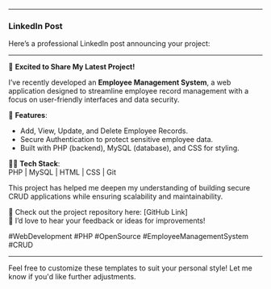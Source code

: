 
---

### **LinkedIn Post**

Here’s a professional LinkedIn post announcing your project:

---

🚀 **Excited to Share My Latest Project!**  

I’ve recently developed an **Employee Management System**, a web application designed to streamline employee record management with a focus on user-friendly interfaces and data security.  

🔑 **Features**:
- Add, View, Update, and Delete Employee Records.
- Secure Authentication to protect sensitive employee data.
- Built with PHP (backend), MySQL (database), and CSS for styling.  

👨‍💻 **Tech Stack**:  
PHP | MySQL | HTML | CSS | Git  

This project has helped me deepen my understanding of building secure CRUD applications while ensuring scalability and maintainability.  

📂 Check out the project repository here: [GitHub Link]  
💬 I’d love to hear your feedback or ideas for improvements!  

#WebDevelopment #PHP #OpenSource #EmployeeManagementSystem #CRUD

---

Feel free to customize these templates to suit your personal style! Let me know if you'd like further adjustments.
